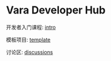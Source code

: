 # Vara Developer Hub

开发者入门课程: [intro](https://github.com/varazone/intro)

模板项目: [template](https://github.com/varazone/template)

讨论区: [discussions](https://github.com/org/varazone/discussions)
